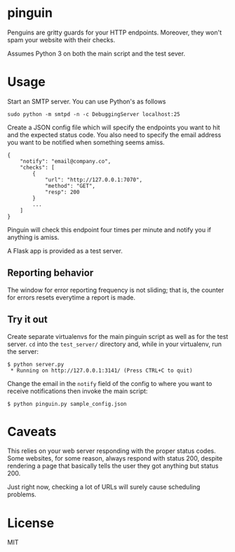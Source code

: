 # pinguin

Penguins are gritty guards for your HTTP endpoints. Moreover, they won't spam
your website with their checks.

Assumes Python 3 on both the main script and the test sever.

# Usage

Start an SMTP server. You can use Python's as follows

    sudo python -m smtpd -n -c DebuggingServer localhost:25

Create a JSON config file which will specify the endpoints you want to hit and
the expected status code. You also need to specify the email address you want
to be notified when something seems amiss.

    {
        "notify": "email@company.co",
        "checks": [
            {
                "url": "http://127.0.0.1:7070",
                "method": "GET",
                "resp": 200
            }
            ...
        ]
    }

Pinguin will check this endpoint four times per minute and notify you if
anything is amiss.

A Flask app is provided as a test server.

## Reporting behavior

The window for error reporting frequency is not sliding; that is, the counter
for errors resets everytime a report is made.

## Try it out

Create separate virtualenvs for the main pinguin script as well as for the
test server. `cd` into the `test_server/` directory and, while in your
virtualenv, run the server:

    $ python server.py 
     * Running on http://127.0.0.1:3141/ (Press CTRL+C to quit)

Change the email in the `notify` field of the config to where you want to
receive notifications then invoke the main script:

    $ python pinguin.py sample_config.json

# Caveats

This relies on your web server responding with the proper status codes. Some
websites, for some reason, always respond with status 200, despite rendering a
page that basically tells the user they got anything but status 200.

Just right now, checking a lot of URLs will surely cause scheduling problems.

# License

MIT

